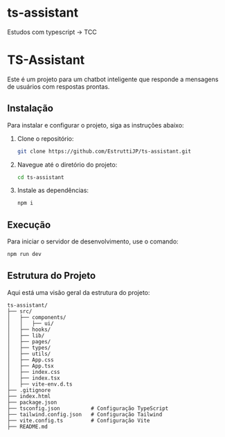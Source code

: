 # ts-assistant

Estudos com typescript -> TCC

# TS-Assistant

Este é um projeto para um chatbot inteligente que responde a mensagens de usuários com respostas prontas.

## Instalação

Para instalar e configurar o projeto, siga as instruções abaixo:

1. Clone o repositório:
   ```bash
   git clone https://github.com/EstruttiJP/ts-assistant.git
   ```

2. Navegue até o diretório do projeto:
   ```bash
   cd ts-assistant
   ```

3. Instale as dependências:
   ```bash
   npm i
   ```

## Execução

Para iniciar o servidor de desenvolvimento, use o comando:

```bash
npm run dev
```

## Estrutura do Projeto

Aqui está uma visão geral da estrutura do projeto:

```
ts-assistant/
├── src/
│   ├── components/        
│   │   ├── ui/
│   ├── hooks/            
│   ├── lib/           
│   ├── pages/            
│   ├── types/
│   ├── utils/         
│   ├── App.css         
│   ├── App.tsx            
│   ├── index.css            
│   ├── index.tsx          
│   ├── vite-env.d.ts          
├── .gitignore
├── index.html
├── package.json
├── tsconfig.json          # Configuração TypeScript
├── tailwind.config.json   # Configuração Tailwind
├── vite.config.ts         # Configuração Vite
├── README.md
```